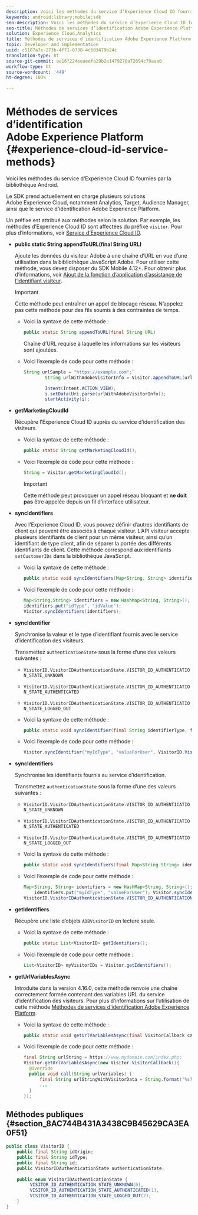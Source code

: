 ```yaml
---
description: Voici les méthodes du service d’Experience Cloud ID fournies par la bibliothèque Android.
keywords: android;library;mobile;sdk
seo-description: Voici les méthodes du service d’Experience Cloud ID fournies par la bibliothèque Android.
seo-title: Méthodes de services d’identification Adobe Experience Platform
solution: Experience Cloud,Analytics
title: Méthodes de services d’identification Adobe Experience Platform
topic: Developer and implementation
uuid: c5107a7e-273b-4f71-8738-4c603479b24c
translation-type: ht
source-git-commit: ae16f224eeaeefa29b2e1479270a72694c79aaa0
workflow-type: ht
source-wordcount: '449'
ht-degree: 100%

---
```



# Méthodes de services d’identification Adobe Experience Platform {#experience-cloud-id-service-methods}

Voici les méthodes du service d’Experience Cloud ID fournies par la bibliothèque Android.

Le SDK prend actuellement en charge plusieurs solutions Adobe Experience Cloud, notamment Analytics, Target, Audience Manager, ainsi que le service d’identification Adobe Experience Platform.

Un préfixe est attribué aux méthodes selon la solution. Par exemple, les méthodes d’Experience Cloud ID sont affectées du préfixe `visitor`. Pour plus d’informations, voir [Service d’Experience Cloud ID](/help/android/c-marketing-cloud/mcvid.md).

* **public static String appendToURL(final String URL)**

   Ajoute les données du visiteur Adobe à une chaîne d’URL en vue d’une utilisation dans la bibliothèque JavaScript Adobe. Pour utiliser cette méthode, vous devez disposer du SDK Mobile 4.12+. Pour obtenir plus d’informations, voir [Ajout de la fonction d’application d’assistance de l’identifiant visiteur](https://docs.adobe.com/content/help/fr-FR/id-service/using/id-service-api/methods/appendvisitorid.html).

   >[!IMPORTANT]
   >
   >Cette méthode peut entraîner un appel de blocage réseau. N’appelez pas cette méthode pour des fils soumis à des contraintes de temps.

   * Voici la syntaxe de cette méthode :

      ```java
      public static String appendToURL(final String URL) 
      ```

      Chaîne d’URL requise à laquelle les informations sur les visiteurs sont ajoutées.

   * Voici l’exemple de code pour cette méthode :

      ```java
      String urlSample = "https://example.com";`
              String urlWithAdobeVisitorInfo = Visitor.appendToURL(urlSample);
      
              Intent(Intent.ACTION_VIEW);
              i.setData(Uri.parse(urlWithAdobeVisitorInfo));
              startActivity(i);
      ```

* **getMarketingCloudId**

   Récupère l’Experience Cloud ID auprès du service d’identification des visiteurs.

   * Voici la syntaxe de cette méthode :

      ```java
      public static String getMarketingCloudId(); 
      ```

   * Voici l’exemple de code pour cette méthode :

      ```java
      String = Visitor.getMarketingCloudId();
      ```

      >[!IMPORTANT]
      >
      >Cette méthode peut provoquer un appel réseau bloquant et **ne doit pas** être appelée depuis un fil d’interface utilisateur.

* **syncIdentifiers**

   Avec l’Experience Cloud ID, vous pouvez définir d’autres identifiants de client qui peuvent être associés à chaque visiteur. L’API visiteur accepte plusieurs identifiants de client pour un même visiteur, ainsi qu’un identifiant de type client, afin de séparer la portée des différents identifiants de client. Cette méthode correspond aux identifiants `setCustomerIDs` dans la bibliothèque JavaScript.

   * Voici la syntaxe de cette méthode :

      ```java
      public static void syncIdentifiers(Map<String, String> identifiers); 
      ```

   * Voici l’exemple de code pour cette méthode :

      ```java
      Map<String,String> identifiers = new HashMap<String, String>();
      identifiers.put("idType", "idValue");
      Visitor.syncIdentifiers(identifiers);
      ```

* **syncIdentifier**

   Synchronise la valeur et le type d’identifiant fournis avec le service d’identification des visiteurs.

   Transmettez `authenticationState` sous la forme d’une des valeurs suivantes :

   * `VisitorID.VisitorIDAuthenticationState.VISITOR_ID_AUTHENTICATION_STATE_UNKNOWN`
   * `VisitorID.VisitorIDAuthenticationState.VISITOR_ID_AUTHENTICATION_STATE_AUTHENTICATED`
   * `VisitorID.VisitorIDAuthenticationState.VISITOR_ID_AUTHENTICATION_STATE_LOGGED_OUT`

   * Voici la syntaxe de cette méthode :

      ```java
      public static void syncIdentifier(final String identifierType, final String identifier, final VisitorID.VisitorIDAuthenticationState authenticationState);
      ```

   * Voici l’exemple de code pour cette méthode :

      ```java
      Visitor.syncIdentifier("myIdType", "valueForUser", VisitorID.VisitorIDAuthenticationState.VISITOR_ID_AUTHENTICATION_STATE_LOGGED_OUT);
      ```

* **syncIdentifiers**

   Synchronise les identifiants fournis au service d’identification.

   Transmettez `authenticationState` sous la forme d’une des valeurs suivantes :
   * `VisitorID.VisitorIDAuthenticationState.VISITOR_ID_AUTHENTICATION_STATE_UNKNOWN`
   * `VisitorID.VisitorIDAuthenticationState.VISITOR_ID_AUTHENTICATION_STATE_AUTHENTICATED`
   * `VisitorID.VisitorIDAuthenticationState.VISITOR_ID_AUTHENTICATION_STATE_LOGGED_OUT`

   * Voici la syntaxe de cette méthode :

      ```java
      public static void syncIdentifiers(final Map<String String> identifiers, final VisitorID.VisitorIDAuthenticationState authenticationState);
      ```

   * Voici l’exemple de code pour cette méthode :

      ```java
      Map<String, String> identifiers = new HashMap<String, String>();
          identifiers.put("myIdType", "valueForUser"); Visitor.syncIdentifiers(identifiers,
      VisitorID.VisitorIDAuthenticationState.VISITOR_ID_AUTHENTICATION_STATE_AUTHENTICATED); 
      ```

* **getIdentifiers**

   Récupère une liste d’objets `ADBVisitorID` en lecture seule.

   * Voici la syntaxe de cette méthode :

      ```java
      public static List<VisitorID> getIdentifiers(); 
      ```

   * Voici l’exemple de code pour cette méthode :

      ```java
      List<VisitorID> myVisitorIDs = Visitor.getIdentifiers(); 
      ```

* **getUrlVariablesAsync**

   Introduite dans la version 4.16.0, cette méthode renvoie une chaîne correctement formée contenant des variables URL du service d’identification des visiteurs. Pour plus d’informations sur l’utilisation de cette méthode [Méthodes de services d’identification Adobe Experience Platform](/help/android/reference/hybrid-app.md).

   * Voici la syntaxe de cette méthode :

      ```java
      public static void getUrlVariablesAsync(final VisitorCallback callback);
      ```

   * Voici l’exemple de code pour cette méthode :

      ```java
      final String urlString = https://www.mydomain.com/index.php; 
      Visitor.getUrlVariablesAsync(new Visitor.VisitorCallback(){ 
        @Override 
        public void call(String urlVariables) { 
            final String urlStringWithVisitorData = String.format("%s?%s", urlString, urlVariables); 
            ...
        } 
      });
      ```

## Méthodes publiques {#section_8AC744B431A3438C9B45629CA3EA0F51}

```java
public class VisitorID { 
    public final String idOrigin; 
    public final String idType; 
    public final String id; 
    public VisitorIDAuthenticationState authenticationState; 
 
    public enum VisitorIDAuthenticationState { 
         VISITOR_ID_AUTHENTICATION_STATE_UNKNOWN(0), 
         VISITOR_ID_AUTHENTICATION_STATE_AUTHENTICATED(1), 
         VISITOR_ID_AUTHENTICATION_STATE_LOGGED_OUT(2); 
    } 
}
```
